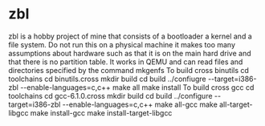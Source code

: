 # zbl
zbl is a hobby project of mine that consists of a bootloader a kernel and a file system. Do not run this on a physical machine
it makes too many assumptions about hardware such as that it is on the main hard drive and that there is no partition table.
It works in QEMU and can read files and directories specified by the command mkgenfs
To build cross binutils
cd toolchains
cd binutils.cross
mkdir build
cd build
../confiugre --target=i386-zbl --enable-languages=c,c++
make all
make install
To build cross gcc
cd toolchains
cd gcc-6.1.0.cross
mkdir build
cd build
../configure --target=i386-zbl --enable-languages=c,c++
make all-gcc
make all-target-libgcc
make install-gcc
make install-target-libgcc
